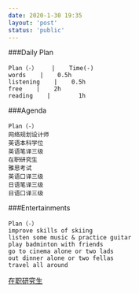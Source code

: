 ```yaml
---
date: 2020-1-30 19:35
layout: 'post'
status: 'public'
---
```


###Daily Plan
```table
Plan（-）    |    Time(-)
words    |    0.5h
listening    |    0.5h
free    |    2h
reading    |    	1h
```

###Agenda
```table
Plan（-）
网络规划设计师
英语本科学位
英语笔译三级
在职研究生
雅思考试
英语口译三级
日语笔译三级
日语口译三级
```

###Entertainments
```table
Plan（-）
improve skills of skiing
listen some music & practice guitar
play badminton with friends
go to cinema alone or two lads
out dinner alone or two fellas
travel all around
```

[在职研究生](https://baike.baidu.com/item/%E5%9C%A8%E8%81%8C%E7%A0%94%E7%A9%B6%E7%94%9F%E8%AF%81%E4%B9%A6/6886580)
